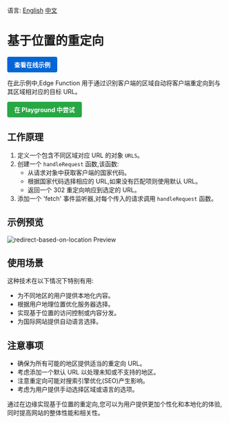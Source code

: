 <div align="left">
  语言:
  <a title="英文" href="README.md">English</a>
  <a title="中文" href="README.zh-CN.md">中文</a>
</div>

# 基于位置的重定向

<a href="https://edgeone.ai/developer/examples/redirect-based-on-the-location" style="display: inline-block; background-color: #0366d6; color: white; padding: 8px 16px; text-decoration: none; border-radius: 4px; font-weight: bold;">查看在线示例</a>

在此示例中,Edge Function 用于通过识别客户端的区域自动将客户端重定向到与其区域相对应的目标 URL。

<div align="left">
  <a href="https://playground.edgeone.ai/?t=ffac235709b9a2dd8e71c7af56f4441f" style="display: inline-block; background-color: #28a745; color: white; padding: 8px 16px; text-decoration: none; border-radius: 4px; font-weight: bold;">在 Playground 中尝试</a>
</div>

## 工作原理

1. 定义一个包含不同区域对应 URL 的对象 `URLS`。
2. 创建一个 `handleRequest` 函数,该函数:
   - 从请求对象中获取客户端的国家代码。
   - 根据国家代码选择相应的 URL,如果没有匹配项则使用默认 URL。
   - 返回一个 302 重定向响应到选定的 URL。
3. 添加一个 'fetch' 事件监听器,对每个传入的请求调用 `handleRequest` 函数。

## 示例预览

![redirect-based-on-location Preview](../assets/images/redirect-based-on-the-location.avif)

## 使用场景

这种技术在以下情况下特别有用:

- 为不同地区的用户提供本地化内容。
- 根据用户地理位置优化服务器选择。
- 实现基于位置的访问控制或内容分发。
- 为国际网站提供自动语言选择。

## 注意事项

- 确保为所有可能的地区提供适当的重定向 URL。
- 考虑添加一个默认 URL 以处理未知或不支持的地区。
- 注意重定向可能对搜索引擎优化(SEO)产生影响。
- 考虑为用户提供手动选择区域或语言的选项。

通过在边缘实现基于位置的重定向,您可以为用户提供更加个性化和本地化的体验,同时提高网站的整体性能和相关性。